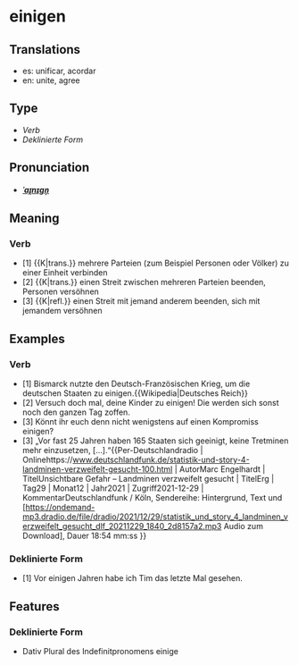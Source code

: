 # einigen
## Translations
- es: unificar, acordar
- en: unite, agree
## Type
- _Verb_
- _Deklinierte Form_
## Pronunciation
- **_[ˈaɪ̯nɪɡn̩](https://commons.wikimedia.org/wiki/File:De-einigen.ogg)_**
## Meaning
### Verb
- [1] {{K|trans.}} mehrere Parteien (zum Beispiel Personen oder Völker) zu einer Einheit verbinden
- [2] {{K|trans.}} einen Streit zwischen mehreren Parteien beenden, Personen versöhnen
- [3] {{K|refl.}} einen Streit mit jemand anderem beenden, sich mit jemandem versöhnen
## Examples
### Verb
- [1] Bismarck nutzte den Deutsch-Französischen Krieg, um die deutschen Staaten zu einigen.<ref>{{Wikipedia|Deutsches Reich}}</ref>
- [2] Versuch doch mal, deine Kinder zu einigen! Die werden sich sonst noch den ganzen Tag zoffen.
- [3] Könnt ihr euch denn nicht wenigstens auf einen Kompromiss einigen?
- [3] „Vor fast 25 Jahren haben 165 Staaten sich geeinigt, keine Tretminen mehr einzusetzen, […].“<ref>{{Per-Deutschlandradio | Onlinehttps://www.deutschlandfunk.de/statistik-und-story-4-landminen-verzweifelt-gesucht-100.html | AutorMarc Engelhardt | TitelUnsichtbare Gefahr – Landminen verzweifelt gesucht | TitelErg | Tag29 | Monat12 | Jahr2021 | Zugriff2021-12-29 | KommentarDeutschlandfunk / Köln, Sendereihe: Hintergrund, Text und [https://ondemand-mp3.dradio.de/file/dradio/2021/12/29/statistik_und_story_4_landminen_verzweifelt_gesucht_dlf_20211229_1840_2d8157a2.mp3 Audio zum Download], Dauer 18:54 mm:ss }}</ref>
### Deklinierte Form
- [1] Vor einigen Jahren habe ich Tim das letzte Mal gesehen.
## Features
### Deklinierte Form
- Dativ Plural des Indefinitpronomens einige
